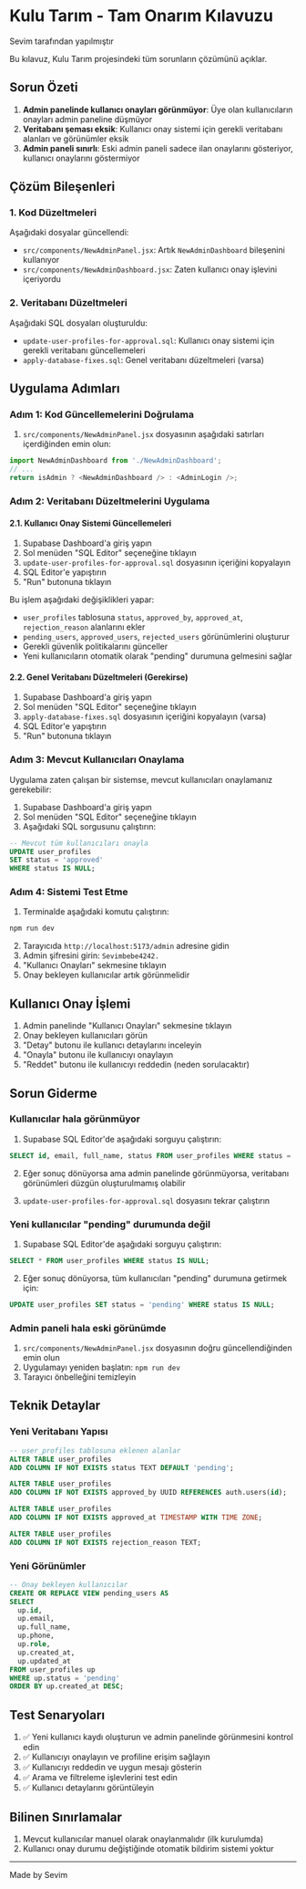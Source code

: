 # Kulu Tarım - Tam Onarım Kılavuzu

Sevim tarafından yapılmıştır

Bu kılavuz, Kulu Tarım projesindeki tüm sorunların çözümünü açıklar.

## Sorun Özeti

1. **Admin panelinde kullanıcı onayları görünmüyor**: Üye olan kullanıcıların onayları admin paneline düşmüyor
2. **Veritabanı şeması eksik**: Kullanıcı onay sistemi için gerekli veritabanı alanları ve görünümler eksik
3. **Admin paneli sınırlı**: Eski admin paneli sadece ilan onaylarını gösteriyor, kullanıcı onaylarını göstermiyor

## Çözüm Bileşenleri

### 1. Kod Düzeltmeleri

Aşağıdaki dosyalar güncellendi:
- `src/components/NewAdminPanel.jsx`: Artık `NewAdminDashboard` bileşenini kullanıyor
- `src/components/NewAdminDashboard.jsx`: Zaten kullanıcı onay işlevini içeriyordu

### 2. Veritabanı Düzeltmeleri

Aşağıdaki SQL dosyaları oluşturuldu:
- `update-user-profiles-for-approval.sql`: Kullanıcı onay sistemi için gerekli veritabanı güncellemeleri
- `apply-database-fixes.sql`: Genel veritabanı düzeltmeleri (varsa)

## Uygulama Adımları

### Adım 1: Kod Güncellemelerini Doğrulama

1. `src/components/NewAdminPanel.jsx` dosyasının aşağıdaki satırları içerdiğinden emin olun:

```javascript
import NewAdminDashboard from './NewAdminDashboard';
// ...
return isAdmin ? <NewAdminDashboard /> : <AdminLogin />;
```

### Adım 2: Veritabanı Düzeltmelerini Uygulama

#### 2.1. Kullanıcı Onay Sistemi Güncellemeleri

1. Supabase Dashboard'a giriş yapın
2. Sol menüden "SQL Editor" seçeneğine tıklayın
3. `update-user-profiles-for-approval.sql` dosyasının içeriğini kopyalayın
4. SQL Editor'e yapıştırın
5. "Run" butonuna tıklayın

Bu işlem aşağıdaki değişiklikleri yapar:
- `user_profiles` tablosuna `status`, `approved_by`, `approved_at`, `rejection_reason` alanlarını ekler
- `pending_users`, `approved_users`, `rejected_users` görünümlerini oluşturur
- Gerekli güvenlik politikalarını günceller
- Yeni kullanıcıların otomatik olarak "pending" durumuna gelmesini sağlar

#### 2.2. Genel Veritabanı Düzeltmeleri (Gerekirse)

1. Supabase Dashboard'a giriş yapın
2. Sol menüden "SQL Editor" seçeneğine tıklayın
3. `apply-database-fixes.sql` dosyasının içeriğini kopyalayın (varsa)
4. SQL Editor'e yapıştırın
5. "Run" butonuna tıklayın

### Adım 3: Mevcut Kullanıcıları Onaylama

Uygulama zaten çalışan bir sistemse, mevcut kullanıcıları onaylamanız gerekebilir:

1. Supabase Dashboard'a giriş yapın
2. Sol menüden "SQL Editor" seçeneğine tıklayın
3. Aşağıdaki SQL sorgusunu çalıştırın:

```sql
-- Mevcut tüm kullanıcıları onayla
UPDATE user_profiles 
SET status = 'approved' 
WHERE status IS NULL;
```

### Adım 4: Sistemi Test Etme

1. Terminalde aşağıdaki komutu çalıştırın:
```bash
npm run dev
```

2. Tarayıcıda `http://localhost:5173/admin` adresine gidin
3. Admin şifresini girin: `Sevimbebe4242.`
4. "Kullanıcı Onayları" sekmesine tıklayın
5. Onay bekleyen kullanıcılar artık görünmelidir

## Kullanıcı Onay İşlemi

1. Admin panelinde "Kullanıcı Onayları" sekmesine tıklayın
2. Onay bekleyen kullanıcıları görün
3. "Detay" butonu ile kullanıcı detaylarını inceleyin
4. "Onayla" butonu ile kullanıcıyı onaylayın
5. "Reddet" butonu ile kullanıcıyı reddedin (neden sorulacaktır)

## Sorun Giderme

### Kullanıcılar hala görünmüyor

1. Supabase SQL Editor'de aşağıdaki sorguyu çalıştırın:
```sql
SELECT id, email, full_name, status FROM user_profiles WHERE status = 'pending' OR status IS NULL;
```

2. Eğer sonuç dönüyorsa ama admin panelinde görünmüyorsa, veritabanı görünümleri düzgün oluşturulmamış olabilir

3. `update-user-profiles-for-approval.sql` dosyasını tekrar çalıştırın

### Yeni kullanıcılar "pending" durumunda değil

1. Supabase SQL Editor'de aşağıdaki sorguyu çalıştırın:
```sql
SELECT * FROM user_profiles WHERE status IS NULL;
```

2. Eğer sonuç dönüyorsa, tüm kullanıcıları "pending" durumuna getirmek için:
```sql
UPDATE user_profiles SET status = 'pending' WHERE status IS NULL;
```

### Admin paneli hala eski görünümde

1. `src/components/NewAdminPanel.jsx` dosyasının doğru güncellendiğinden emin olun
2. Uygulamayı yeniden başlatın: `npm run dev`
3. Tarayıcı önbelleğini temizleyin

## Teknik Detaylar

### Yeni Veritabanı Yapısı

```sql
-- user_profiles tablosuna eklenen alanlar
ALTER TABLE user_profiles 
ADD COLUMN IF NOT EXISTS status TEXT DEFAULT 'pending';

ALTER TABLE user_profiles 
ADD COLUMN IF NOT EXISTS approved_by UUID REFERENCES auth.users(id);

ALTER TABLE user_profiles 
ADD COLUMN IF NOT EXISTS approved_at TIMESTAMP WITH TIME ZONE;

ALTER TABLE user_profiles 
ADD COLUMN IF NOT EXISTS rejection_reason TEXT;
```

### Yeni Görünümler

```sql
-- Onay bekleyen kullanıcılar
CREATE OR REPLACE VIEW pending_users AS
SELECT 
  up.id,
  up.email,
  up.full_name,
  up.phone,
  up.role,
  up.created_at,
  up.updated_at
FROM user_profiles up
WHERE up.status = 'pending'
ORDER BY up.created_at DESC;
```

## Test Senaryoları

1. ✅ Yeni kullanıcı kaydı oluşturun ve admin panelinde görünmesini kontrol edin
2. ✅ Kullanıcıyı onaylayın ve profiline erişim sağlayın
3. ✅ Kullanıcıyı reddedin ve uygun mesajı gösterin
4. ✅ Arama ve filtreleme işlevlerini test edin
5. ✅ Kullanıcı detaylarını görüntüleyin

## Bilinen Sınırlamalar

1. Mevcut kullanıcılar manuel olarak onaylanmalıdır (ilk kurulumda)
2. Kullanıcı onay durumu değiştiğinde otomatik bildirim sistemi yoktur

---

Made by Sevim